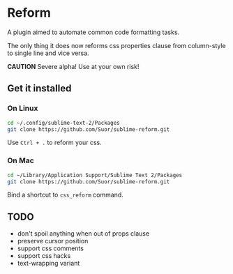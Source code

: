 # Reform

A plugin aimed to automate common code formatting tasks.

The only thing it does now reforms css properties clause
from column-style to single line and vice versa.

**CAUTION** Severe alpha! Use at your own risk!


## Get it installed ##

### On Linux ###

```bash
cd ~/.config/sublime-text-2/Packages
git clone https://github.com/Suor/sublime-reform.git
```

Use `Ctrl + .` to reform your css.

### On Mac ###

```bash
cd ~/Library/Application Support/Sublime Text 2/Packages
git clone https://github.com/Suor/sublime-reform.git
```

Bind a shortcut to `css_reform` command.

## TODO

- don't spoil anything when out of props clause
- preserve cursor position
- support css comments
- support css hacks
- text-wrapping variant
